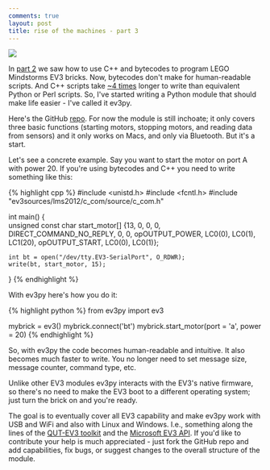 ```yaml
---
comments: true
layout: post
title: rise of the machines - part 3
---
```


[![](http://i.imgur.com/LTJZhVI.png)](http://imgur.com/LTJZhVI)

In [part 2](/2014/06/24/rise-of-the-machines-part-2-2/) we saw how to use C++ and bytecodes to program LEGO Mindstorms EV3 bricks. Now, bytecodes don't make for human-readable scripts. And C++ scripts take [~4 times](http://www.connellybarnes.com/documents/language_productivity.pdf) longer to write than equivalent Python or Perl scripts. So, I've started writing a Python module that should make life easier - I've called it ev3py.

Here's the GitHub [repo](https://github.com/thiagomarzagao/ev3py). For now the module is still inchoate; it only covers three basic functions (starting motors, stopping motors, and reading data from sensors) and it only works on Macs, and only via Bluetooth. But it's a start.

Let's see a concrete example. Say you want to start the motor on port A with power 20. If you're using bytecodes and C++ you need to write something like this:

{% highlight cpp %}
#include <unistd.h>
#include <fcntl.h>
#include "ev3sources/lms2012/c_com/source/c_com.h"

int main()
{    
    unsigned const char start_motor[] {13, 0, 0, 0,
        DIRECT_COMMAND_NO_REPLY,
        0, 0,
        opOUTPUT_POWER, LC0(0), LC0(1), LC1(20),
        opOUTPUT_START, LC0(0), LC0(1)};

    int bt = open("/dev/tty.EV3-SerialPort", O_RDWR);
    write(bt, start_motor, 15);
 }
{% endhighlight %}

With ev3py here's how you do it:

{% highlight python %}
from ev3py import ev3

mybrick = ev3()
mybrick.connect('bt')
mybrick.start_motor(port = 'a', power = 20)
{% endhighlight %}

So, with ev3py the code becomes human-readable and intuitive. It also becomes much faster to write. You no longer need to set message size, message counter, command type, etc.

Unlike other EV3 modules ev3py interacts with the EV3's native firmware, so there's no need to make the EV3 boot to a different operating system; just turn the brick on and you're ready.

The goal is to eventually cover all EV3 capability and make ev3py work with USB and WiFi and also with Linux and Windows. I.e., something along the lines of the [QUT-EV3 toolkit](https://wiki.qut.edu.au/display/cyphy/QUT+EV3+MATLAB+toolkit) and the [Microsoft EV3 API](https://legoev3.codeplex.com/). If you'd like to contribute your help is much appreciated - just fork the GitHub repo and add capabilities, fix bugs, or suggest changes to the overall structure of the module.
